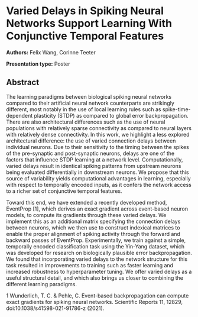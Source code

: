 
# Varied Delays in Spiking Neural Networks Support Learning With Conjunctive Temporal Features

**Authors:** Felix Wang, Corinne Teeter

**Presentation type:** Poster

## Abstract

The learning paradigms between biological spiking neural networks compared to their artificial neural network counterparts are strikingly different, most notably in the use of local learning rules such as spike-time-dependent plasticity (STDP) as compared to global error backpropagation. There are also architectural differences such as the use of neural populations with relatively sparse connectivity as compared to neural layers with relatively dense connectivity. In this work, we highlight a less explored architectural difference: the use of varied connection delays between individual neurons. Due to their sensitivity to the timing between the spikes of the pre-synaptic and post-synaptic neurons, delays are one of the factors that influence STDP learning at a network level. Computationally, varied delays result in identical spiking patterns from upstream neurons being evaluated differentially in downstream neurons. We propose that this source of variability yields computational advantages in learning, especially with respect to temporally encoded inputs, as it confers the network access to a richer set of conjunctive temporal features. 

Toward this end, we have extended a recently developed method, EventProp [1], which derives an exact gradient across event-based neuron models, to compute its gradients through these varied delays. We implement this as an additional matrix specifying the connection delays between neurons, which we then use to construct indexical matrices to enable the proper alignment of spiking activity through the forward and backward passes of EventProp. Experimentally, we train against a simple, temporally encoded classification task using the Yin-Yang dataset, which was developed for research on biologically plausible error backpropagation. We found that incorporating varied delays to the network structure for this task resulted in improvements to training such as faster learning and increased robustness to hyperparameter tuning. We offer varied delays as a useful structural detail, and which also brings us closer to combining the different learning paradigms.

1	Wunderlich, T. C. & Pehle, C. Event-based backpropagation can compute exact gradients for spiking neural networks. Scientific Reports 11, 12829, doi:10.1038/s41598-021-91786-z (2021).